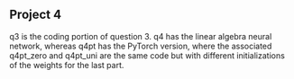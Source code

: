 ## Project 4

q3 is the coding portion of question 3. q4 has the linear algebra 
neural network, whereas q4pt has the PyTorch version, where the 
associated q4pt\_zero and q4pt\_uni are the same code but with 
different initializations of the weights for the last part.
